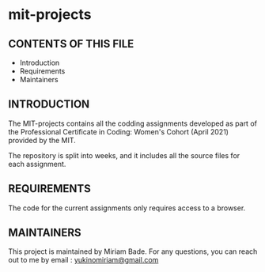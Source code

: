 # mit-projects

CONTENTS OF THIS FILE
---------------------

 * Introduction
 * Requirements
 * Maintainers
 
 INTRODUCTION
------------

The MIT-projects contains all the codding assignments developed as part of the Professional Certificate in Coding: Women's Cohort (April 2021) provided by the MIT.

The repository is split into weeks, and it includes all the source files for each assignment.

REQUIREMENTS
------------
The code for the current assignments only requires access to a browser.

MAINTAINERS
------------
This project is maintained by Miriam Bade.
For any questions, you can reach out to me by email : yukinomiriam@gmail.com
